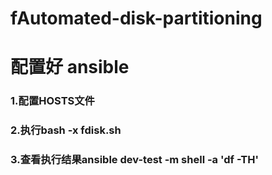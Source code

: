 # fAutomated-disk-partitioning


 #   配置好 ansible

### 1.配置HOSTS文件
### 2.执行bash -x fdisk.sh
### 3.查看执行结果ansible dev-test -m shell -a 'df -TH' 
